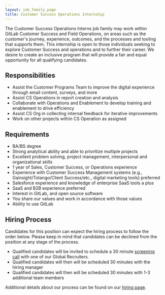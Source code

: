 ```yaml
---
layout: job_family_page
title: Customer Success Operations Internship
---
```


The Customer Success Operations Interns job family may work within GitLab Customer Success and Field Operations, on areas such as the customer's journey, experience, outcomes, and the processes and tooling that supports them. This internship is open to those individuals seeking to explore Customer Success and operations and to further their career. We desire to create an inclusive program that will provide a fair and equal opportunity for all qualifying candidates.

## Responsibilities

- Assist the Customer Programs Team to improve the digital experience through email content, surveys, and more
- Assist CS Operations in report creation and analysis
- Collaborate with Operations and Enablement to develop training and enablement to drive efficiency
- Assist CS Org in collecting internal feedback for iterative improvements
- Work on other projects within CS Operation as assigned

## Requirements

- BA/BS degree
- Strong analytical ability and able to prioritize multiple projects
- Excellent problem solving, project management, interpersonal and organizational skills
- 1 year of Sales, Customer Success, or Operations experience
- Experience with Customer Success Management systems (e.g., Gainsight/Totango/Client Success/etc., digital marketing tools) preferred
- Salesforce experience and knowledge of enterprise SaaS tools a plus
- SaaS and B2B experience preferred
- Interest in GitLab, and open source software
- You share our values and work in accordance with those values
- Ability to use GitLab

## Hiring Process

Candidates for this position can expect the hiring process to follow the order below. Please keep in mind that candidates can be declined from the position at any stage of the process.

- Qualified candidates will be invited to schedule a 30 minute [screening call](https://about.gitlab.com/handbook/hiring/interviewing/#screening-call) with one of our Global Recruiters.
- Qualified candidates will then will be scheduled 30 minutes with the hiring manager
- Qualified candidates will then will be scheduled 30 minutes with 1-3 additional team members

Additional details about our process can be found on our [hiring page](https://about.gitlab.com/handbook/hiring/).
